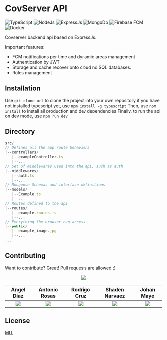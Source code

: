 # CovServer API

<div>
   <img alt="TypeScript" src="https://img.shields.io/badge/-TypeScript-007ACC?style=for-the-badge&logo=typescript&logoColor=white" />
   <img alt="NodeJs" src="https://img.shields.io/badge/NodeJs-43853d?style=for-the-badge&logo=node.js&logoColor=white" />
   <img alt="ExpressJs" src="https://img.shields.io/badge/ExpressJs-2e2e2e?style=for-the-badge&logo=express&logoColor=white" />
   <img alt="MongoDb" src="https://img.shields.io/badge/MongoDb-13aa52?style=for-the-badge&logo=mongodb&logoColor=white" />
   <img alt="Firebase FCM" src="https://img.shields.io/badge/-Firebase FCM-ffc70f?style=for-the-badge&logo=Firebase&logoColor=white" />
  <img alt="Docker" src="https://img.shields.io/badge/-Docker-46a2f1?style=for-the-badge&logo=docker&logoColor=white" />
</div>

Covserver backend api based on ExpressJs.

Important features:
- FCM notifications per time and dynamic areas management
- Authentication by JWT 
- Storage and cache recover onto cloud no SQL databases.
- Roles management

## Installation

Use ```git clone url``` to clone the project into your own repository
if you have not installed typescript yet, use ```npm install -g typescript```
Then, use ```npm install``` to install all production and dev dependencies
Finally, to run the api on dev mode, use ```npm run dev```

## Directory

```js
src/
// Defines all the app route behaviors
|--controllers/
   |--exampleController.ts
   |--...
// Set of middlewares used into the api, such as auth
|--middlewares/
   |--auth.ts
   |--...
// Mongoose Schemas and interface definitions
|--models/
   |--Example.ts
   |--...
// Routes defined to the api
|--routes/
   |--example.routes.ts
   |--...
// Everything the browser can access
|--public/
   |--example_image.jpg
   |--...
...
```


## Contributing
Want to contribute? Great!
Pull requests are allowed ;)

<div align="center"> 
  
![](http://ForTheBadge.com/images/badges/built-with-love.svg)

  Angel Díaz | Antonio Rosas | Rodrigo Cruz | Shaden Narvaez | Johan Maye
  :-------------------------:|:-------------------------:|:-------------------------:|:-------------------------:|:-------------------------:
  [![](https://img.shields.io/badge/GitHub-100000?style=for-the-badge&logo=github&logoColor=white)](https://github.com/AngelDiazMera/) | [![](https://img.shields.io/badge/GitHub-100000?style=for-the-badge&logo=github&logoColor=white)](https://github.com/Antonio152/) | [![](https://img.shields.io/badge/GitHub-100000?style=for-the-badge&logo=github&logoColor=white)](https://github.com/rodrigocrz/) | [![](https://img.shields.io/badge/GitHub-100000?style=for-the-badge&logo=github&logoColor=white)](https://github.com/Shadenn/) | [![](https://img.shields.io/badge/GitHub-100000?style=for-the-badge&logo=github&logoColor=white)](https://github.com/Johan07032000/)
</div>

## License
[MIT](https://choosealicense.com/licenses/mit/)
